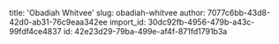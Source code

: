 title: '​Obadiah Whitvee'
slug: obadiah-whitvee
author: 7077c6bb-43d8-42d0-ab31-76c9eaa342ee
import_id: 30dc92fb-4956-479b-a43c-99fdf4ce4837
id: 42e23d29-79ba-499e-af4f-871fd1791b3a
